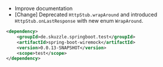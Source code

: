 * Improve documentation
* [Change] Deprecated `HttpStub.wrapAround` and introduced `HttpStub.onLastResponse` with new enum `WrapAround`.

```xml
<dependency>
    <groupId>de.skuzzle.springboot.test</groupId>
    <artifactId>spring-boot-wiremock</artifactId>
    <version>0.0.13-SNAPSHOT</version>
    <scope>test</scope>
</dependency>
```